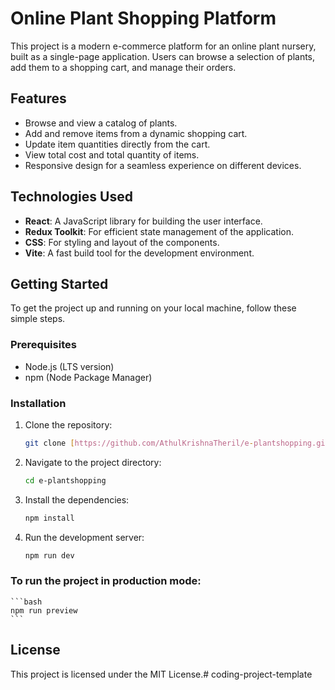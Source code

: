 # Online Plant Shopping Platform

This project is a modern e-commerce platform for an online plant nursery, built as a single-page application. Users can browse a selection of plants, add them to a shopping cart, and manage their orders.

##  Features

-   Browse and view a catalog of plants.
-   Add and remove items from a dynamic shopping cart.
-   Update item quantities directly from the cart.
-   View total cost and total quantity of items.
-   Responsive design for a seamless experience on different devices.

##  Technologies Used

-   **React**: A JavaScript library for building the user interface.
-   **Redux Toolkit**: For efficient state management of the application.
-   **CSS**: For styling and layout of the components.
-   **Vite**: A fast build tool for the development environment.

##  Getting Started

To get the project up and running on your local machine, follow these simple steps.

### Prerequisites

-   Node.js (LTS version)
-   npm (Node Package Manager)

### Installation

1.  Clone the repository:
    ```bash
    git clone [https://github.com/AthulKrishnaTheril/e-plantshopping.git](https://github.com/AthulKrishnaTheril/e-plantshopping.git)
    ```
2.  Navigate to the project directory:
    ```bash
    cd e-plantshopping
    ```
3.  Install the dependencies:
    ```bash
    npm install
    ```
4.  Run the development server:
    ```bash
    npm run dev
    ```

### To run the project in production mode:
    ```bash
    npm run preview
    ```

##  License

This project is licensed under the MIT License.# coding-project-template

